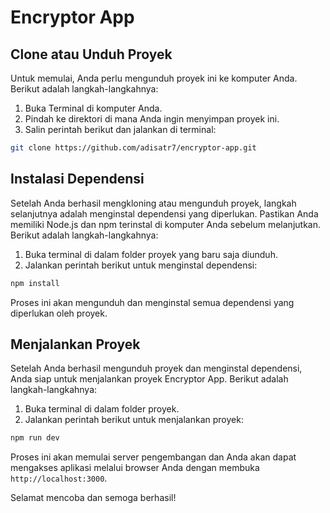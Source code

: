 # Encryptor App
## Clone atau Unduh Proyek

Untuk memulai, Anda perlu mengunduh proyek ini ke komputer Anda. Berikut adalah langkah-langkahnya:

1. Buka Terminal di komputer Anda.
2. Pindah ke direktori di mana Anda ingin menyimpan proyek ini.
3. Salin perintah berikut dan jalankan di terminal:

```bash
git clone https://github.com/adisatr7/encryptor-app.git
```

## Instalasi Dependensi

Setelah Anda berhasil mengkloning atau mengunduh proyek, langkah selanjutnya adalah menginstal dependensi yang diperlukan. Pastikan Anda memiliki Node.js dan npm terinstal di komputer Anda sebelum melanjutkan. Berikut adalah langkah-langkahnya:

1. Buka terminal di dalam folder proyek yang baru saja diunduh.
2. Jalankan perintah berikut untuk menginstal dependensi:

```bash
npm install
```

Proses ini akan mengunduh dan menginstal semua dependensi yang diperlukan oleh proyek.

## Menjalankan Proyek

Setelah Anda berhasil mengunduh proyek dan menginstal dependensi, Anda siap untuk menjalankan proyek Encryptor App. Berikut adalah langkah-langkahnya:

1. Buka terminal di dalam folder proyek.
2. Jalankan perintah berikut untuk menjalankan proyek:

```bash
npm run dev
```

Proses ini akan memulai server pengembangan dan Anda akan dapat mengakses aplikasi melalui browser Anda dengan membuka `http://localhost:3000`.

Selamat mencoba dan semoga berhasil!
